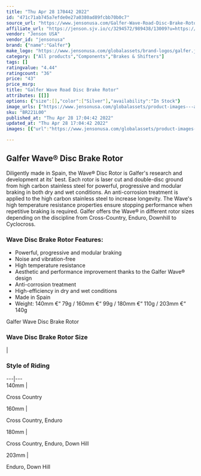 ```yaml
---
title: "Thu Apr 28 170442 2022"
id: "471c71ab745a7efde0e27a0380ad89fcbb70b0c7"
source_url: "https://www.jensonusa.com/Galfer-Wave-Road-Disc-Brake-Rotor"
affiliate_url: "https://jenson.sjv.io/c/3294572/989438/13009?u=https://www.jensonusa.com/Galfer-Wave-Road-Disc-Brake-Rotor"
vendor: "Jenson USA"
vendor_id: "jensonusa"
brand: {"name":"Galfer"}
make_logo: "https://www.jensonusa.com/globalassets/brand-logos/galfer.jpg"
category: ["All products","Components","Brakes & Shifters"]
tags: []
ratingvalue: "4.44"
ratingcount: "36"
price: "43"
price_msrp: 
title: "Galfer Wave Road Disc Brake Rotor"
attributes: [[]]
options: {"size":[],"color":["Silver"],"availability":"In Stock"}
image_urls: ["https://www.jensonusa.com/globalassets/product-images---all-assets/galfer/br221l00-160_-6-bo.jpg"]
sku: "BR221L00"
published_at: "Thu Apr 28 17:04:42 2022"
updated_at: "Thu Apr 28 17:04:42 2022"
images: [{"url":"https://www.jensonusa.com/globalassets/product-images---all-assets/galfer/br221l00-160_-6-bo.jpg","path":"full/5d0de273bcec3a113b88c4a5baa51b38a4409e22.jpg","checksum":"f775b533d944019d80bb722ecd663230","status":"downloaded"}]

---
```

## Galfer Wave® Disc Brake Rotor

Diligently made in Spain, the Wave® Disc Rotor is Galfer's research and
development at its' best. Each rotor is laser cut and double-disc ground from
high carbon stainless steel for powerful, progressive and modular braking in
both dry and wet conditions. An anti-corrosion treatment is applied to the
high carbon stainless steel to increase longevity. The Wave's high temperature
resistance properties ensure stopping performance when repetitive braking is
required. Galfer offers the Wave® in different rotor sizes depending on the
discipline from Cross-Country, Enduro, Downhill to Cyclocross.

### Wave Disc Brake Rotor Features:

  * Powerful, progressive and modular braking
  * Noise and vibration-free
  * High temperature resistance
  * Aesthetic and performance improvement thanks to the Galfer Wave® design
  * Anti-corrosion treatment
  * High-efficiency in dry and wet conditions
  * Made in Spain
  * Weight: 140mm €“ 79g / 160mm €“ 99g / 180mm €“ 110g / 203mm €“ 140g

Galfer Wave Disc Brake Rotor

### Wave Disc Brake Rotor Size

|

### Style of Riding  
  
---|---  
140mm |

Cross Country  
  
160mm |

Cross Country, Enduro  
  
180mm |

Cross Country, Enduro, Down Hill  
  
203mm |

Enduro, Down Hill

